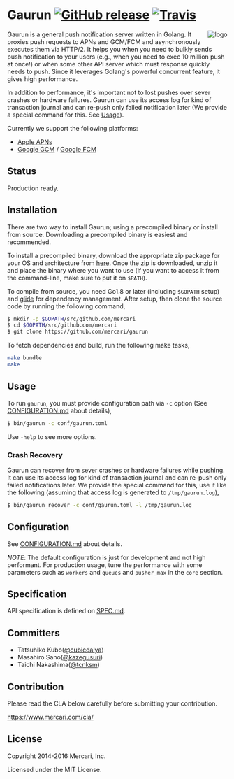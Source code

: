 # Gaurun [![GitHub release](https://img.shields.io/github/release/mercari/gaurun.svg?style=flat-square)][release] [![Travis](https://img.shields.io/travis/mercari/gaurun.svg?style=flat-square)][travis]

[release]: https://github.com/mercari/gaurun/releases
[travis]: https://travis-ci.org/mercari/gaurun

<img src="https://raw.githubusercontent.com/mercari/gaurun/master/img/logo.png" alt="logo" align="right"/>


Gaurun is a general push notification server written in Golang. It proxies push requests to APNs and GCM/FCM and asynchronously executes them via HTTP/2. It helps you when you need to bulkly sends push notification to your users (e.g., when you need to exec 10 million push at once!) or when some other API server which must response quickly needs to push. Since it leverages Golang's powerful concurrent feature, it gives high performance. 

In addition to performance, it's important not to lost pushes over sever crashes or hardware failures. Gaurun can use its access log for kind of transaction journal and can re-push only failed notification later (We provide a special command for this. See [Usage](#usage)). 

Currently we support the following platforms:

- [Apple APNs](https://developer.apple.com/library/content/documentation/NetworkingInternet/Conceptual/RemoteNotificationsPG/APNSOverview.html)
- [Google GCM](https://developers.google.com/cloud-messaging/) / [Google FCM](https://firebase.google.com/docs/cloud-messaging/)

## Status

Production ready.

## Installation

There are two way to install Gaurun; using a precompiled binary or install from source. Downloading a precompiled binary is easiest and recommended.

To install a precompiled binary, download the appropriate zip package for your OS and architecture from [here](https://github.com/mercari/gaurun/releases). Once the zip is downloaded, unzip it and place the binary where you want to use (if you want to access it from the command-line, make sure to put it on `$PATH`).

To compile from source, you need Go1.8 or later (including `$GOPATH` setup) and [glide](https://github.com/Masterminds/glide) for dependency management. After setup, then clone the source code by running the following command,

```bash
$ mkdir -p $GOPATH/src/github.com/mercari
$ cd $GOPATH/src/github.com/mercari
$ git clone https://github.com/mercari/gaurun
``` 

To fetch dependencies and build, run the following make tasks,

```bash
make bundle
make
```

## Usage

To run `gaurun`, you must provide configuration path via `-c` option (See [CONFIGURATION.md](/CONFIGURATION.md) about details),

```bash
$ bin/gaurun -c conf/gaurun.toml
```

Use `-help` to see more options.

### Crash Recovery

Gaurun can recover from sever crashes or hardware failures while pushing. It can use its access log for kind of transaction journal and can re-push only failed notifications later. We provide the special command for this, use it like the following (assuming that access log is generated to `/tmp/gaurun.log`),

```bash
$ bin/gaurun_recover -c conf/gaurun.toml -l /tmp/gaurun.log
```

## Configuration

See [CONFIGURATION.md](/CONFIGURATION.md) about details.

*NOTE*: The default configuration is just for development and not high performant. For production usage, tune the performance with some parameters such as `workers` and `queues` and `pusher_max` in the `core` section.

## Specification

API specification is defined on [SPEC.md](/SPEC.md).

## Committers

 * Tatsuhiko Kubo([@cubicdaiya](https://github.com/cubicdaiya))
 * Masahiro Sano([@kazegusuri](https://github.com/kazegusuri))
 * Taichi Nakashima([@tcnksm](https://github.com/tcnksm))

## Contribution

Please read the CLA below carefully before submitting your contribution.

https://www.mercari.com/cla/

## License

Copyright 2014-2016 Mercari, Inc.


Licensed under the MIT License.
